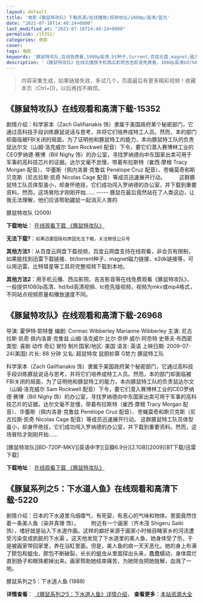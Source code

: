 ```yaml
---
layout: default
title: '电影《豚鼠特攻队》下载资源/在线播放/视频地址/1080p/高清/蓝光'
date: "2021-07-10T14:40:24+0800"
last_modified_at: "2021-07-10T14:40:24+0800"
permalink: /15352/
categories: 电影
cover:
tags: 电影
keywords: '豚鼠特攻队,在线免费看,1080p高清,bt种子,torrent,百度云盘,magnet,磁力链,迅雷下载资源'
description: '《豚鼠特攻队》在线云播放手机西瓜影院吉吉影音免费看，1080p高清bd/hd未删减完整版和tc抢先枪版，mkv/mp4格式，附带bt/torrent种子、magnet/磁力链、百度云盘、网盘资源迅雷下载链接'
---
```


>内容采集生成，如果链接失效，多试几个，页面最后有更多精彩视频！收藏本页（Ctrl+D)，以后再找不麻烦。


## 《豚鼠特攻队》在线观看和高清下载-15352

剧情介绍：科学家本（Zach Galifianakis 饰）隶属于美国政府某个秘密部门，它通过高科技手段训练豚鼠说话与思考，并将它们培养成特工人员。然而，本的部门却面临被FBI关闭的局面，为了证明他和豚鼠特工的能力，本向豚鼠特工队的负责鼠达尔文（山姆·洛克威尔 Sam Rockwell 配音）下令，要它们潜入赛博林工业的CEO罗纳德·赛博（Bill Nighy 饰）的办公室，寻找罗纳德向中东国家出卖可用于军事的高科技芯片的证据。达尔文毫不怠慢，带着布拉斯特（崔西·摩根 Tracy Morgan 配音）、华蕾斯（佩内洛普·克鲁兹 Penélope Cruz 配音）、苍蝇莫奇和斯贝克斯（尼古拉斯·凯奇 Nicolas Cage 配音）等成员迅速展开行动。  　　这群豚鼠特工队员体型虽小，却身怀绝技，它们成功闯入罗纳德的办公室，并下载到重要资料。然而，这场冒险才刚刚开始…… ----- 豚鼠在最后竟然站在了人类这边，让我无法理解，他们应该帮助鼹鼠一起消灭人类的


豚鼠特攻队 (2009)

**下载地址**： [在线观看下载 《豚鼠特攻队》](https://www.btbtdy.me/btdy/dy4659.html) 


**无法下载?**：`如果迅雷因版权原因无法下载，关注微信公众号 `

**其他方法1**：从百度云网盘下载视频，百度云网盘支持在线观看，非会员有限制，如果能找到迅雷下载链接、bt/torrent种子、magnet磁力链接、e2dk链接等，可以用迅雷、比特彗星等工具将完整视频下载到本地。

**其他方法2**：用手机云播、西瓜影院、吉吉影音等在线免费观看《豚鼠特攻队》，一般提供1080p高清、hd/bd高清视频、tc抢先版视频，视频为mkv或mp4格式，不同站点视频质量和播放速度不同。


## 《豚鼠特攻队》在线观看和高清下载-26968

导演: 霍伊特·耶特曼 编剧: Cormac Wibberley Marianne Wibberley 主演: 尼古拉斯·凯奇 佩内洛普·克鲁兹 山姆·洛克威尔 比尔·奈伊 威尔·阿奈特 史蒂夫·布西密 类型: 喜剧 动作 奇幻 冒险 制片国家/地区: 美国 语言: 英语 上映日期: 2009-07-24(美国) 片长: 88 分钟 又名: 超鼠特攻 鼠胆妙算 G势力 豚鼠特工队

科学家本（Zach Galifianakis 饰）隶属于美国政府某个秘密部门，它通过高科技手段训练豚鼠说话与思考，并将它们培养成特工人员。然而，本的部门却面临被FBI关闭的局面，为了证明他和豚鼠特工的能力，本向豚鼠特工队的负责鼠达尔文（山姆·洛克威尔 Sam Rockwell 配音）下令，要它们潜入赛博林工业的CEO罗纳德·赛博（Bill Nighy 饰）的办公室，寻找罗纳德向中东国家出卖可用于军事的高科技芯片的证据。达尔文毫不怠慢，带着布拉斯特（崔西·摩根 Tracy Morgan 配音）、华蕾斯（佩内洛普·克鲁兹 Penélope Cruz 配音）、苍蝇莫奇和斯贝克斯（尼古拉斯·凯奇 Nicolas Cage 配音）等成员迅速展开行动。 这群豚鼠特工队员体型虽小，却身怀绝技，它们成功闯入罗纳德的办公室，并下载到重要资料。然而，这场冒险才刚刚开始……


[豚鼠特攻队][BD-720P-MKV][英语中字][豆瓣6.9分][2.1GB][2009][BT下载/迅雷下载]

**下载地址**： [在线观看下载 《豚鼠特攻队》](https://www.btdx8.com/torrent/g-force_2009.html) 


## 《豚鼠系列之5：下水道人鱼》在线观看和高清下载-5220

剧情介绍：日本的下水道里乌烟瘴气，有死婴，有恶心的气味和物体。里面竟然住着一条美人鱼（染井真理 饰）。 　　附近有一个画家（齐木茂 Shigeru Saiki 饰），嗜好就是钻入下水道作画。这样的癖好来源于画家小时候目睹家乡的河流遭受污染变成肮脏的下水渠 。这天他发现了下水道里的美人鱼，她身体受了伤，于是被画家带回家里，养在浴缸里面。但是，美人鱼的病一天天恶化。她的身上布满了脓包和蛆虫，脓包不断破裂，长长的蛆虫从里面探出头来，蠢蠢蠕动，身体腐烂直到肠子和眼珠都掉出来。画家帮助她结束痛苦，为她除虫把她肢解，血溅了一地。


豚鼠系列之5：下水道人鱼 (1988)

**详情查看**： [《豚鼠系列之5：下水道人鱼》详情介绍](/movie/5220/)， **查看更多**：[本站资源大全](/movie/t/all/)

